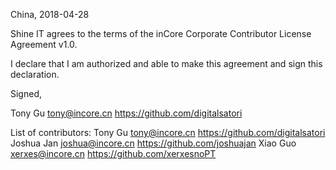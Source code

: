 China, 2018-04-28

Shine IT agrees to the terms of the inCore Corporate Contributor License
Agreement v1.0.

I declare that I am authorized and able to make this agreement and sign this
declaration.

Signed,

Tony Gu tony@incore.cn https://github.com/digitalsatori

List of contributors:
Tony Gu tony@incore.cn https://github.com/digitalsatori
Joshua Jan joshua@incore.cn https://github.com/joshuajan
Xiao Guo  xerxes@incore.cn https://github.com/xerxesnoPT

